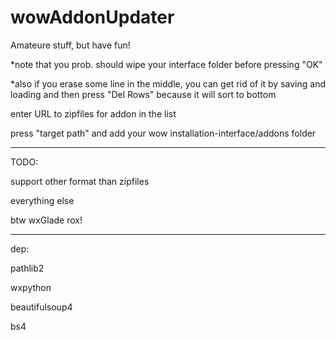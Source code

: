 # wowAddonUpdater
Amateure stuff, but have fun!

*note that you prob. should wipe your interface folder before pressing "OK"

*also if you erase some line in the middle, you can get rid of it by saving and loading
and then press "Del Rows" because it will sort to bottom

enter URL to zipfiles for addon in the list

press "target path" and add your wow installation-interface/addons folder

---

TODO:

support other format than zipfiles

everything else

btw wxGlade rox!

---

dep:

pathlib2

wxpython

beautifulsoup4

bs4


